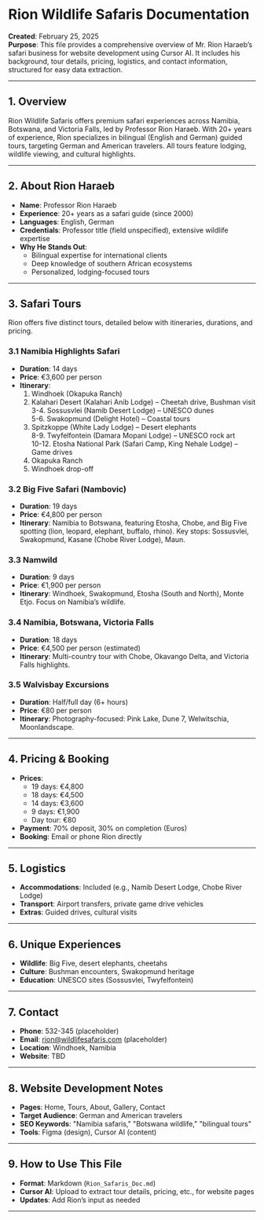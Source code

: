 # Rion Wildlife Safaris Documentation

**Created**: February 25, 2025  
**Purpose**: This file provides a comprehensive overview of Mr. Rion Haraeb’s safari business for website development using Cursor AI. It includes his background, tour details, pricing, logistics, and contact information, structured for easy data extraction.

---

## 1. Overview
Rion Wildlife Safaris offers premium safari experiences across Namibia, Botswana, and Victoria Falls, led by Professor Rion Haraeb. With 20+ years of experience, Rion specializes in bilingual (English and German) guided tours, targeting German and American travelers. All tours feature lodging, wildlife viewing, and cultural highlights.

---

## 2. About Rion Haraeb
- **Name**: Professor Rion Haraeb  
- **Experience**: 20+ years as a safari guide (since 2000)  
- **Languages**: English, German  
- **Credentials**: Professor title (field unspecified), extensive wildlife expertise  
- **Why He Stands Out**:  
  - Bilingual expertise for international clients  
  - Deep knowledge of southern African ecosystems  
  - Personalized, lodging-focused tours  

---

## 3. Safari Tours
Rion offers five distinct tours, detailed below with itineraries, durations, and pricing.

### 3.1 Namibia Highlights Safari
- **Duration**: 14 days  
- **Price**: €3,600 per person  
- **Itinerary**:  
  1. Windhoek (Okapuka Ranch)  
  2. Kalahari Desert (Kalahari Anib Lodge) – Cheetah drive, Bushman visit  
  3-4. Sossusvlei (Namib Desert Lodge) – UNESCO dunes  
  5-6. Swakopmund (Delight Hotel) – Coastal tours  
  7. Spitzkoppe (White Lady Lodge) – Desert elephants  
  8-9. Twyfelfontein (Damara Mopani Lodge) – UNESCO rock art  
  10-12. Etosha National Park (Safari Camp, King Nehale Lodge) – Game drives  
  13. Okapuka Ranch  
  14. Windhoek drop-off  

### 3.2 Big Five Safari (Nambovic)
- **Duration**: 19 days  
- **Price**: €4,800 per person  
- **Itinerary**: Namibia to Botswana, featuring Etosha, Chobe, and Big Five spotting (lion, leopard, elephant, buffalo, rhino). Key stops: Sossusvlei, Swakopmund, Kasane (Chobe River Lodge), Maun.

### 3.3 Namwild
- **Duration**: 9 days  
- **Price**: €1,900 per person  
- **Itinerary**: Windhoek, Swakopmund, Etosha (South and North), Monte Etjo. Focus on Namibia’s wildlife.

### 3.4 Namibia, Botswana, Victoria Falls
- **Duration**: 18 days  
- **Price**: €4,500 per person (estimated)  
- **Itinerary**: Multi-country tour with Chobe, Okavango Delta, and Victoria Falls highlights.

### 3.5 Walvisbay Excursions
- **Duration**: Half/full day (6+ hours)  
- **Price**: €80 per person  
- **Itinerary**: Photography-focused: Pink Lake, Dune 7, Welwitschia, Moonlandscape.

---

## 4. Pricing & Booking
- **Prices**:  
  - 19 days: €4,800  
  - 18 days: €4,500  
  - 14 days: €3,600  
  - 9 days: €1,900  
  - Day tour: €80  
- **Payment**: 70% deposit, 30% on completion (Euros)  
- **Booking**: Email or phone Rion directly  

---

## 5. Logistics
- **Accommodations**: Included (e.g., Namib Desert Lodge, Chobe River Lodge)  
- **Transport**: Airport transfers, private game drive vehicles  
- **Extras**: Guided drives, cultural visits  

---

## 6. Unique Experiences
- **Wildlife**: Big Five, desert elephants, cheetahs  
- **Culture**: Bushman encounters, Swakopmund heritage  
- **Education**: UNESCO sites (Sossusvlei, Twyfelfontein)  

---

## 7. Contact
- **Phone**: 532-345 (placeholder)  
- **Email**: rion@wildlifesafaris.com (placeholder)  
- **Location**: Windhoek, Namibia  
- **Website**: TBD  

---

## 8. Website Development Notes
- **Pages**: Home, Tours, About, Gallery, Contact  
- **Target Audience**: German and American travelers  
- **SEO Keywords**: "Namibia safaris," "Botswana wildlife," "bilingual tours"  
- **Tools**: Figma (design), Cursor AI (content)  

---

## 9. How to Use This File
- **Format**: Markdown (`Rion_Safaris_Doc.md`)  
- **Cursor AI**: Upload to extract tour details, pricing, etc., for website pages  
- **Updates**: Add Rion’s input as needed  

---